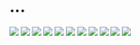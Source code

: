 # ...

![](https://github.com/petrovviacheslav/myitmo/blob/main/materials/memes/1.jpg)
![](https://github.com/petrovviacheslav/myitmo/blob/main/materials/memes/2.jpg)
![](https://github.com/petrovviacheslav/myitmo/blob/main/materials/memes/3.jpg)
![](https://github.com/petrovviacheslav/myitmo/blob/main/materials/memes/4.jpg)
![](https://github.com/petrovviacheslav/myitmo/blob/main/materials/memes/5.jpg)
![](https://github.com/petrovviacheslav/myitmo/blob/main/materials/memes/6.jpg)
![](https://github.com/petrovviacheslav/myitmo/blob/main/materials/memes/7.jpg)
![](https://github.com/petrovviacheslav/myitmo/blob/main/materials/memes/8.jpg)
![](https://github.com/petrovviacheslav/myitmo/blob/main/materials/memes/9.jpg)
![](https://github.com/petrovviacheslav/myitmo/blob/main/materials/memes/10.jpg)
![](https://github.com/petrovviacheslav/myitmo/blob/main/materials/memes/11.jpg)
